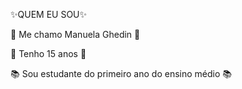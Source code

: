  :sparkles:QUEM EU SOU:sparkles:
 
 :ocean: Me chamo Manuela Ghedin :ocean:

:paw_prints: Tenho 15 anos :paw_prints:

:books: Sou estudante do primeiro ano do ensino médio :books:
